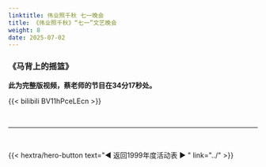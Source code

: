 ```yaml
---
linktitle: 伟业照千秋 七一晚会
title: 《伟业照千秋》“七一”文艺晚会
weight: 8
date: 2025-07-02
---
```


### 《马背上的摇篮》

**此为完整版视频，蔡老师的节目在34分17秒处。**

{{< bilibili BV11hPceLEcn >}}


<br>
<hr>
<br>

{{< hextra/hero-button text="◀ 返回1999年度活动表 ▶ " link="../" >}}